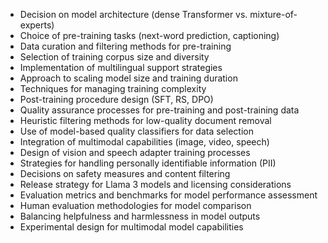 - Decision on model architecture (dense Transformer vs. mixture-of-experts)
- Choice of pre-training tasks (next-word prediction, captioning)
- Data curation and filtering methods for pre-training
- Selection of training corpus size and diversity
- Implementation of multilingual support strategies
- Approach to scaling model size and training duration
- Techniques for managing training complexity
- Post-training procedure design (SFT, RS, DPO)
- Quality assurance processes for pre-training and post-training data
- Heuristic filtering methods for low-quality document removal
- Use of model-based quality classifiers for data selection
- Integration of multimodal capabilities (image, video, speech)
- Design of vision and speech adapter training processes
- Strategies for handling personally identifiable information (PII)
- Decisions on safety measures and content filtering
- Release strategy for Llama 3 models and licensing considerations
- Evaluation metrics and benchmarks for model performance assessment
- Human evaluation methodologies for model comparison
- Balancing helpfulness and harmlessness in model outputs
- Experimental design for multimodal model capabilities